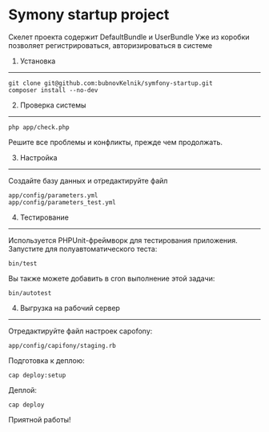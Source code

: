 Symony startup project
========================

Скелет проекта содержит DefaultBundle и UserBundle
Уже из коробки позволяет регистрироваться, авторизироваться в системе

1) Установка
----------------------------------

    git clone git@github.com:bubnovKelnik/symfony-startup.git
    composer install --no-dev

2) Проверка системы
-------------------------------------

    php app/check.php

Решите все проблемы и конфликты, прежде чем продолжать.

3) Настройка
--------------------------------

Создайте базу данных и отредактируйте файл

    app/config/parameters.yml
    app/config/parameters_test.yml

4) Тестирование
-------------------------------

Используется PHPUnit-фреймворк для тестирования приложения.
Запустите для полуавтоматического теста:

    bin/test

Вы также можете добавить в cron выполнение этой задачи:

    bin/autotest

4) Выгрузка на рабочий сервер
-------------------------------

Отредактируйте файл настроек capofony:

    app/config/capifony/staging.rb

Подготовка к деплою:

    cap deploy:setup

Деплой:

    cap deploy

Приятной работы!
